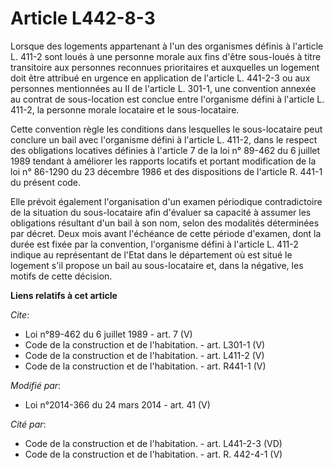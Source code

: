 # Article L442-8-3

Lorsque des logements appartenant à l'un des organismes définis à l'article L. 411-2 sont loués à une personne morale aux
fins d'être sous-loués à titre transitoire aux personnes reconnues prioritaires et auxquelles un logement doit être attribué
en urgence en application de l'article L. 441-2-3 ou aux personnes mentionnées au II de l'article L. 301-1, une convention
annexée au contrat de sous-location est conclue entre l'organisme défini à l'article L. 411-2, la personne morale locataire
et le sous-locataire. 

Cette convention règle les conditions dans lesquelles le sous-locataire peut conclure un bail avec l'organisme défini à
l'article L. 411-2, dans le respect des obligations locatives définies à l'article 7 de la loi n° 89-462 du 6 juillet 1989
tendant à améliorer les rapports locatifs et portant modification de la loi n° 86-1290 du 23 décembre 1986 et des
dispositions de l'article R. 441-1 du présent code. 

Elle prévoit également l'organisation d'un examen périodique contradictoire de la situation du sous-locataire afin d'évaluer
sa capacité à assumer les obligations résultant d'un bail à son nom, selon des modalités déterminées par décret. Deux mois
avant l'échéance de cette période d'examen, dont la durée est fixée par la convention, l'organisme défini à l'article L.
411-2 indique au représentant de l'Etat dans le département où est situé le logement s'il propose un bail au sous-locataire
et, dans la négative, les motifs de cette décision.

**Liens relatifs à cet article**

_Cite_:

  - Loi n°89-462 du 6 juillet 1989 - art. 7 (V)
  - Code de la construction et de l'habitation. - art. L301-1 (V)
  - Code de la construction et de l'habitation. - art. L411-2 (V)
  - Code de la construction et de l'habitation. - art. R441-1 (V)

_Modifié par_:

  - Loi n°2014-366 du 24 mars 2014 - art. 41 (V)

_Cité par_:

  - Code de la construction et de l'habitation. - art. L441-2-3 (VD)
  - Code de la construction et de l'habitation. - art. R. 442-4-1 (V)
